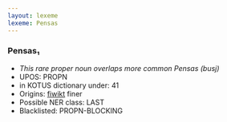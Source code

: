 ```yaml
---
layout: lexeme
lexeme: Pensas
---
```


###  Pensas₁

* _This rare proper noun overlaps more common *Pensas* (busj)_
* UPOS:  PROPN
* in KOTUS dictionary under:  41
* Origins: [fiwikt](https://fi.wiktionary.org/wiki/Pensas) finer 
* Possible NER class:  LAST
* Blacklisted:  PROPN-BLOCKING

